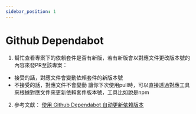 ```yaml
---
sidebar_position: 1
---
```


# Github Dependabot
1. 幫忙查看專案下的依賴套件是否有新版，若有新版會以對應文件更改版本號的內容來發PR至該專案：
  - 接受的話，對應文件會變動依賴套件的新版本號
  - 不接受的話，對應文件不會變動
讓你下次使用pull時，可以直接透過對應工具來根據對應文件來更新依賴套件版本號，工具比如說是npm

2. 參考文獻：
[使用 Github Dependabot 自动更新依赖版本](https://guoxudong.io/post/github-dependabot/)